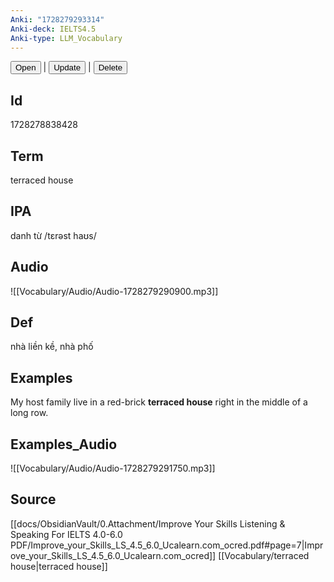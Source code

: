 ```yaml
---
Anki: "1728279293314"
Anki-deck: IELTS4.5
Anki-type: LLM_Vocabulary
---
```

<button class="anki-btn-open">Open</button> | <button class="anki-btn-update">Update</button> | <button class="anki-btn-delete">Delete</button>

## Id
1728278838428
## Term
terraced house
## IPA
danh từ /tɛrəst haʊs/
## Audio
 ![[Vocabulary/Audio/Audio-1728279290900.mp3]]
## Def
 nhà liền kề, nhà phố

## Examples
My host family live in a red-brick **terraced house** right in the middle of a long row. 

## Examples_Audio
![[Vocabulary/Audio/Audio-1728279291750.mp3]]
## Source
 [[docs/ObsidianVault/0.Attachment/Improve Your Skills Listening & Speaking For IELTS 4.0-6.0 PDF/Improve_your_Skills_LS_4.5_6.0_Ucalearn.com_ocred.pdf#page=7|Improve_your_Skills_LS_4.5_6.0_Ucalearn.com_ocred]] [[Vocabulary/terraced house|terraced house]]